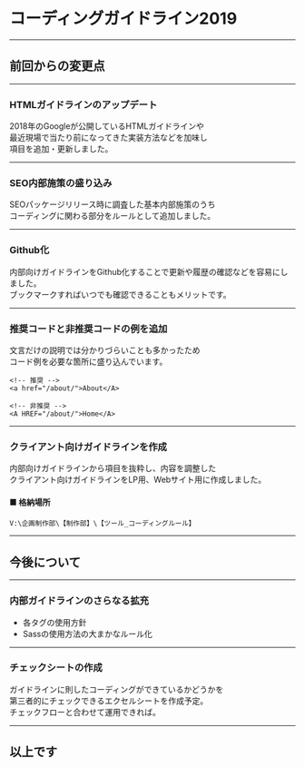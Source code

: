 # コーディングガイドライン2019

---

## 前回からの変更点

---

### HTMLガイドラインのアップデート
2018年のGoogleが公開しているHTMLガイドラインや  
最近現場で当たり前になってきた実装方法などを加味し  
項目を追加・更新しました。

---

### SEO内部施策の盛り込み
SEOパッケージリリース時に調査した基本内部施策のうち  
コーディングに関わる部分をルールとして追加しました。

---
### Github化
内部向けガイドラインをGithub化することで更新や履歴の確認などを容易にしました。  
ブックマークすればいつでも確認できることもメリットです。  

---

### 推奨コードと非推奨コードの例を追加
文言だけの説明では分かりづらいことも多かったため  
コード例を必要な箇所に盛り込んでいます。

```
<!-- 推奨 -->
<a href="/about/">About</A>

<!-- 非推奨 -->
<A HREF="/about/">Home</A>
```

---

### クライアント向けガイドラインを作成
内部向けガイドラインから項目を抜粋し、内容を調整した  
クライアント向けガイドラインをLP用、Webサイト用に作成しました。

#### ■ 格納場所
`V:\企画制作部\【制作部】\【ツール_コーディングルール】`

---

## 今後について

---

### 内部ガイドラインのさらなる拡充
- 各タグの使用方針
- Sassの使用方法の大まかなルール化

---

### チェックシートの作成
ガイドラインに則したコーディングができているかどうかを  
第三者的にチェックできるエクセルシートを作成予定。  
チェックフローと合わせて運用できれば。

---

## 以上です
